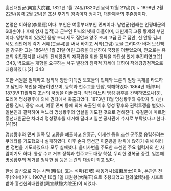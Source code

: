 흥선대원군(興宣大院君, 1821년 1월 24일(1820년 음력 12월 21일)[1] ~ 1898년 2월 22일(음력 2월 2일)은 조선 후기의 왕족이자 정치가, 대한제국의 추존왕이다.

본명은 이하응(李昰應)이다. 부인은 여흥부대부인 민씨이다. 남연군(원래는 인평대군의 6대손이나 후에 양자 입적)과 군부인 민씨의 넷째 아들이며, 대한제국 고종 황제의 부친이다. 영향력이 있었던 풍양 조씨 세도 집안과 양주 조씨 고급 관료 집안, 신 안동 김씨 세도 집안에게 각기 서예(붓글씨)를 써서 바치고 서화(그림) 등을 그려다가 바쳐 보신책을 강구한 그는 1864년 1월 21일 어린 고종을 대신하여 국정을 이끌었으며, 안으로는 유교의 위민정치를 내세워 전제왕권의 재확립을 위한 정책을 과단성 있게 추진하였고[2] :343, 밖으로는 개항을 요구하는 서구 열강의 침략적 자세에 대하여 척왜강경정책으로 대응하였다.[2] :343

또한 서원을 철폐하고 정리해 양반·기득권 토호들의 민폐와 노론의 일당 독재를 타도하고 남인과 북인을 채용하였으며, 동학과 천주교를 탄압, 박해하였다. 1864년 1월부터 1873년 11월까지 조선의 국정을 이끌었다. 직접 며느리 명성 황후를 간택하였으나[3], 도리어 명성황후에 의해 권좌에서 축출되었다. 1873년 11월 명성황후와 유학자 및 (신)안동 김씨, 풍양 조씨, 여흥 민씨 등에 의해 축출된 이후 명성 황후와 권력투쟁을 벌였다. 일본인과 결탁하여 며느리 명성황후의 암살을 기도한 것으로 전해진다. 유길준에 따르면 흥선대원군은 차라리 명성황후를 제거해 달라고 일본 공사관에 수시로 부탁했다고 한다.[4][5]

명성황후와 민씨 일족 및 고종을 폐출하고 완흥군, 이재선 등을 조선 군주로 옹립하려는 쿠데타를 기도했으나 실패하였다. 이후 손자 영선군 이준용을 왕위에 앉히기 위해 여러 번 정변을 기도하였으나 모두 실패했다. 을미사변을 주도한 조선인 주요 협력자의 한 사람이기도 하다. 통상 수교 거부 정책과 천주교도 대량 학살, 무리한 경복궁 중건, 일본에 명성황후의 제거를 청탁한 점 등은 논란의 대상이 되고 있다.

한성 출신으로 자는 시백(時伯), 호는 석파(石坡)·해동거사(海東居士)이며, 본관은 전주(全州)이다. 1907년 10월 1일 대원왕(大院王)으로 추봉되었고 헌의(獻懿)를 시호로 받아 흥선헌의대원왕(興宣獻懿大院王)이 되었다.